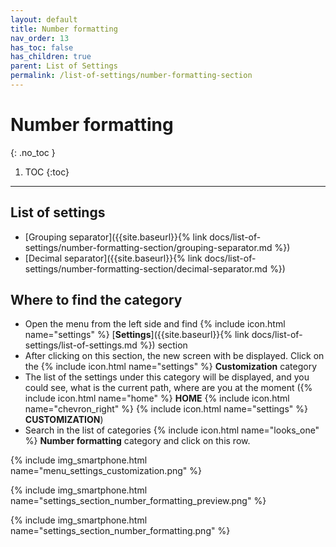 ```yaml
---
layout: default
title: Number formatting
nav_order: 13
has_toc: false
has_children: true
parent: List of Settings
permalink: /list-of-settings/number-formatting-section
---
```


# Number formatting
{: .no_toc }

1. TOC
{:toc}

---

## List of settings
- [Grouping separator]({{site.baseurl}}{% link docs/list-of-settings/number-formatting-section/grouping-separator.md %})
- [Decimal separator]({{site.baseurl}}{% link docs/list-of-settings/number-formatting-section/decimal-separator.md %})

## Where to find the category
- Open the menu from the left side and find {% include icon.html name="settings" %} [**Settings**]({{site.baseurl}}{% link docs/list-of-settings/list-of-settings.md %}) section
- After clicking on this section, the new screen with be displayed. Click on the {% include icon.html name="settings" %} **Customization** category
- The list of the settings under this category will be displayed, and you could see, what is the current path, where are you at the moment ({% include icon.html name="home" %} **HOME** {% include icon.html name="chevron_right" %} {% include icon.html name="settings" %} **CUSTOMIZATION**)
- Search in the list of categories {% include icon.html name="looks_one" %} **Number formatting** category and click on this row.

{% include img_smartphone.html name="menu_settings_customization.png" %}

{% include img_smartphone.html name="settings_section_number_formatting_preview.png" %}

{% include img_smartphone.html name="settings_section_number_formatting.png" %}